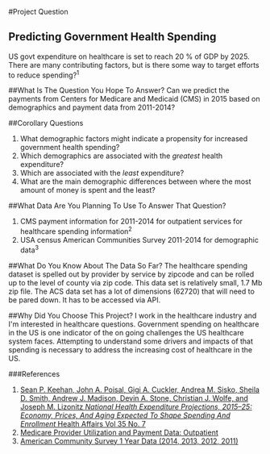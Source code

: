 #Project Question

## Predicting Government Health Spending
US govt expenditure on healthcare is set to reach 20 % of GDP by 2025. There are many contributing factors, but is there some way to target efforts to reduce spending?<sup>1</sup>


##What Is The Question You Hope To Answer?
Can we predict the payments from Centers for Medicare and Medicaid (CMS) in 2015 based on demographics and payment data from 2011-2014?

##Corollary Questions

1. What demographic factors might indicate a propensity for increased government health spending?
2. Which demographics are associated with the _greatest_ health expenditure? 
3. Which are associated with the _least_ expenditure?
4. What are the main demographic differences between where the most amount of money is spent and the least?

##What Data Are You Planning To Use To Answer That Question?

1. CMS payment information for 2011-2014 for outpatient services for healthcare spending information<sup>2</sup>
2. USA census American Communities Survey 2011-2014 for demographic data<sup>3</sup>

##What Do You Know About The Data So Far?
The healthcare spending dataset is spelled out by provider by service by zipcode and can be rolled up to the level of county via zip code. This data set is relatively small, 1.7 Mb zip file.
The ACS data set has a lot of dimensions (62720) that will need to be pared down. It has to be accessed via API.

##Why Did You Choose This Project?
I work in the healthcare industry and I'm interested in healthcare questions. Government spending on healthcare in the US is one indicator of the on going challenges the US healthcare system faces. Attempting to understand some drivers and impacts of that spending is necessary to address the increasing cost of healthcare in the US.

###References

1. [Sean P. Keehan, John A. Poisal, Gigi A. Cuckler, Andrea M. Sisko, Sheila D. Smith, Andrew J. Madison, Devin A. Stone, Christian J. Wolfe, and Joseph M. Lizonitz _National Health Expenditure Projections, 2015–25: Economy, Prices, And Aging Expected To Shape Spending And Enrollment_ Health Affairs Vol 35 No. 7](http://content.healthaffairs.org/content/early/2016/07/15/hlthaff.2016.0459)
2. [Medicare Provider Utilization and Payment Data: Outpatient](https://www.cms.gov/research-statistics-data-and-systems/statistics-trends-and-reports/medicare-provider-charge-data/outpatient.html)
3. [American Community Survey 1 Year Data (2014, 2013, 2012, 2011)](https://www.census.gov/data/developers/data-sets/acs-survey-1-year-data.html)
